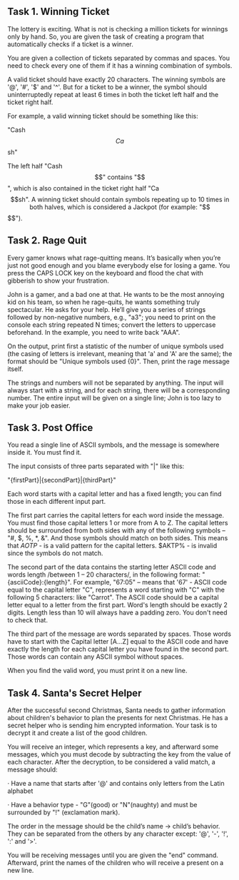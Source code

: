 ## Task 1. Winning Ticket

The lottery is exciting. What is not is checking a million tickets for winnings only by hand. So, you are given the task of creating a program that automatically checks if a ticket is a winner.

You are given a collection of tickets separated by commas and spaces. You need to check every one of them if it has a winning combination of symbols.

A valid ticket should have exactly 20 characters. The winning symbols are '@', '#', '$' and '^'. But for a ticket to be a winner, the symbol should uninterruptedly repeat at least 6 times in both the ticket left half and the ticket right half.

For example, a valid winning ticket should be something like this:

"Cash$$$$$$Ca$$$$$$sh"

The left half "Cash$$$$$$" contains "$$$$$$", which is also contained in the ticket right half "Ca$$$$$$sh". A winning ticket should contain symbols repeating up to 10 times in both halves, which is considered a Jackpot (for example: "$$$$$$$$$$$$$$$$$$$$").



## Task 2. Rage Quit

Every gamer knows what rage-quitting means. It’s basically when you’re just not good enough and you blame everybody else for losing a game. You press the CAPS LOCK key on the keyboard and flood the chat with gibberish to show your frustration.

John is a gamer, and a bad one at that. He wants to be the most annoying kid on his team, so when he rage-quits, he wants something truly spectacular. He asks for your help. He’ll give you a series of strings followed by non-negative numbers, e.g., "a3"; you need to print on the console each string repeated N times; convert the letters to uppercase beforehand. In the example, you need to write back "AAA".

On the output, print first a statistic of the number of unique symbols used (the casing of letters is irrelevant, meaning that 'a' and 'A' are the same); the format should be "Unique symbols used {0}". Then, print the rage message itself.

The strings and numbers will not be separated by anything. The input will always start with a string, and for each string, there will be a corresponding number. The entire input will be given on a single line; John is too lazy to make your job easier.



## Task 3. Post Office

You read a single line of ASCII symbols, and the message is somewhere inside it. You must find it.

The input consists of three parts separated with "|" like this:

"{firstPart}|{secondPart}|{thirdPart}"

Each word starts with a capital letter and has a fixed length; you can find those in each different input part.

The first part carries the capital letters for each word inside the message. You must find those capital letters 1 or more from A to Z. The capital letters should be surrounded from both sides with any of the following symbols – "#, $, %, *, &". And those symbols should match on both sides. This means that $AOTP$ - is a valid pattern for the capital letters. $AKTP% - is invalid since the symbols do not match.

The second part of the data contains the starting letter ASCII code and words length /between 1 – 20 characters/, in the following format: "{asciiCode}:{length}". For example, "67:05" – means that '67' - ASCII code equal to the capital letter "C", represents a word starting with "C" with the following 5 characters: like "Carrot". The ASCII code should be a capital letter equal to a letter from the first part. Word's length should be exactly 2 digits. Length less than 10 will always have a padding zero. You don't need to check that.

The third part of the message are words separated by spaces. Those words have to start with the Capital letter [A…Z] equal to the ASCII code and have exactly the length for each capital letter you have found in the second part. Those words can contain any ASCII symbol without spaces.

When you find the valid word, you must print it on a new line.



## Task 4. Santa's Secret Helper

After the successful second Christmas, Santa needs to gather information about children's behavior to plan the presents for next Christmas. He has a secret helper who is sending him encrypted information. Your task is to decrypt it and create a list of the good children.

You will receive an integer, which represents a key, and afterward some messages, which you must decode by subtracting the key from the value of each character. After the decryption, to be considered a valid match, a message should:

· Have a name that starts after '@' and contains only letters from the Latin alphabet

· Have a behavior type - "G"(good) or "N"(naughty) and must be surrounded by "!" (exclamation mark).

The order in the message should be the child’s name -> child’s behavior. They can be separated from the others by any character except: '@', '-', '!', ':' and '>'.

You will be receiving messages until you are given the "end" command. Afterward, print the names of the children who will receive a present on a new line.